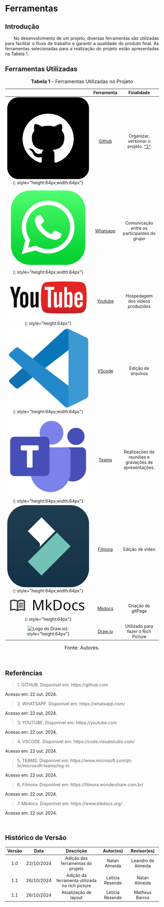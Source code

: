 # Ferramentas

## Introdução

<p align="justify">&emsp;&emsp;No desenvolvimento de um projeto, diversas ferramentas são utilizadas para facilitar o fluxo de trabalho e garantir a qualidade do produto final. As ferramentas selecionadas para a realização do projeto estão apresentadas na Tabela 1.

## Ferramentas Utilizadas

<font size="3"><p style="text-align: center"><b>Tabela 1</b> - Ferramentas Utilizadas no Projeto</p></font>

| |Ferramenta| Finalidade| 
| :--: | :--: | :--: |
|![Logo do GitHub](../assets/github-logo.png){: style="height:64px;width:64px"}|<a id="a" href="#aa">Github</a>| Organizar, versionar o projeto. <a id="anchor_1" href="#FRM1">^1^</a> |
|![Logo do Whatsapp](../assets/whatsapp-logo.png){: style="height:64px;width:64px"} | <a id="b" href="#bb">Whatsapp</a> | Comunicação entre os participantes do grupo |
|![Logo do Youtube](../assets/youtube-logo.png){: style="height:64px"} | <a id="c" href="#cc">Youtube</a> | Hospedagem dos vídeos produzidos |
|![Logo do Vscode](../assets/vscode-logo.png){: style="height:64px;width:64px"} | <a id="d" href="#dd">VScode</a> | Edição de arquivos |
|![Logo do Microsoft Teams](../assets/teams-logo.png){: style="height:64px;width:64px"}|<a id="e" href="#ee">Teams</a>|Realizações de reuniões e gravações de apresentações.|
|![Logo do Filmora](../assets/filmora-logo.png){: style="height:64px;width:64px"}|<a id="f" href="#ff">Filmora</a>|Edição de vídeo|
|![Logo do Mkdocs](../assets/mkdocs-logo.png){: style="height:64px"} | <a id="g" href="#gg">Mkdocs</a> | Criação do gitPage |
|![Logo do Draw.io](https://github.com/user-attachments/assets/9072f119-620f-4f8b-822f-8397f35319fc){: style="height:64px"} | <a id="g" href="#gg">Draw.io</a> | Utilizado para fazer o Rich Picture |


<font size="3"><p style="text-align: center">Fonte: Autores.</p></font>

<br>

## Referências

> <p id="1">1. GITHUB. Disponível em: https://github.com
   Acesso em: 22 out. 2024.
</p>

> <p id="1">2. WHATSAPP. Disponível em: https://whatsapp.com/
   Acesso em: 22 out. 2024.
</p>

> <p id="1">3. YOUTUBE. Disponível em: https://youtube.com
   Acesso em: 22 out. 2024.
</p>

> <p id="1">4. VSCODE. Disponível em: https://code.visualstudio.com/
   Acesso em: 22 out. 2024.
</p>

> <p id="1">5. TEAMS. Disponível em: https://www.microsoft.com/pt-br/microsoft-teams/log-in
   Acesso em: 22 out. 2024.
</p>

> <p id="1">6. Filmora. Disponível em: https://filmora.wondershare.com.br/
   Acesso em: 22 out. 2024.
</p>

> <p id="1">7. Mkdocs. Disponível em: https://www.mkdocs.org/
   Acesso em: 22 out. 2024.
</p>

<br>

## Histórico de Versão

| Versão |    Data    |      Descrição       |       Autor(es)       |     Revisor(es)     |
| :-----: | :--------: | :------------------: | :-------------------: | :-----------------: |
|  1.0   | 22/10/2024 | Adição das ferramentas do projeto |Natan Almeida | Leandro de Almeida  |
|  1.1   | 26/10/2024 |Adição da ferramenta utilizada no rich picture  | Letícia Resende | Natan Almeida  |
|  1.1   | 26/10/2024 |Atualização de layout | Letícia Resende | Matheus Barros |